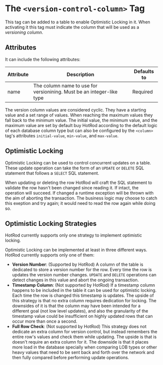# The `<version-control-column>` Tag

This tag can be added to a table to enable Optimistic Locking in it. When activating it
this tag must indicate the column that will be used as a *versioning column*.


## Attributes

It can include the following attributes:

| Attribute | Description | Defaults to |
| -- | -- | -- |
| name | The column name to use for versionining. Must be an integer-like type | Required |

The version column values are considered cyclic. They have a starting value and a set range of
values. When reaching the maximum values they fall back to the minimum value. The initial value, the minimum
value, and the maximum value are set by default buy HotRod according to the default logic of each database
column type but can also be configured by the `<column>` tag's attributes `initial-value`, `min-value`, and `max-value`.


## Optimistic Locking 

Optimistic Locking can be used to control concurrent updates on a table. These update operation
can take the form of an `UPDATE` or `DELETE` SQL statement that follows a `SELECT` SQL statement. 

When updating or deleting the row HotRod will craft the SQL statement to validate the row hasn't been changed since
reading it. If intact, the operation will succeed. If changed a runtime exception will be thrown with 
the aim of aborting the transaction. The business logic may choose to catch this exeption and try again; it would need to 
read the row again while doing so.


## Optimistic Locking Strategies

HotRod currently supports only one strategy to implement optimistic locking.

Optimistic Locking can be implemented at least in three different ways. HotRod currently supports only one of them:
- **Version Number**: (Supported by HotRod) A column of the table is dedicated to store a version number for the row. Every
time the row is updates the version number changes. `UPDATE` and `DELETE` operations can detect changes in 
this value and abort the ongoing transaction.
- **Timestamp Column**: (Not supported by HotRod) If a timestamp column happens to be included in the table 
it can be used for optimistic locking. Each time the row is changed this timestamp is updates. The upside 
of this strategy is that no extra column requires dedication for locking. The downsides of it is that the
column may have been intended for a different goal (not low level updates), and also the granularity of the timestamp
value could be insufficient on highly updated rows that can occur more than once a second.
- **Full Row Check**: (Not supported by HotRod) This strategy does not dedicate an extra column for version 
control, but instead remembers the entire row's values and check them while updating. The upside is that is doesn't
require an extra column for it. The downside is that it places more load in the database specially when comparing LOB
types or other heavy values that need to be sent back and forth over the network and then fully compared before
performing update operations.




